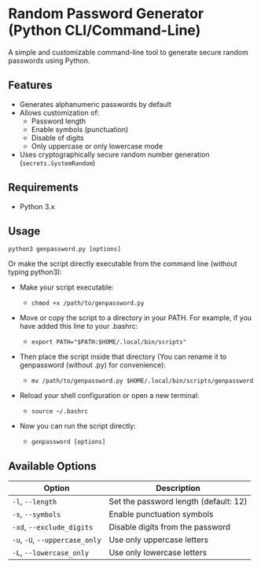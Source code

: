 # Random Password Generator (Python CLI/Command-Line)

A simple and customizable command-line tool to generate secure random passwords using Python.

## Features

- Generates alphanumeric passwords by default
- Allows customization of:
  - Password length
  - Enable symbols (punctuation)
  - Disable of digits
  - Only uppercase or only lowercase mode
- Uses cryptographically secure random number generation (`secrets.SystemRandom`)

## Requirements

- Python 3.x

## Usage

```python3 genpassword.py [options]```

Or make the script directly executable from the command line (without typing python3):

- Make your script executable:

    - `chmod +x /path/to/genpassword.py`

- Move or copy the script to a directory in your PATH. For example, if you have added this line to your .bashrc:
    - `export PATH="$PATH:$HOME/.local/bin/scripts"`

- Then place the script inside that directory (You can rename it to genpassword (without .py) for convenience):
    - `mv /path/to/genpassword.py $HOME/.local/bin/scripts/genpassword`

- Reload your shell configuration or open a new terminal:
    - `source ~/.bashrc`

- Now you can run the script directly:
    - `genpassword [options]`

## Available Options

| Option                         | Description                           |
| ------------------------------ | ------------------------------------- |
| `-l`, `--length`               | Set the password length (default: 12) |
| `-s`, `--symbols`              | Enable punctuation symbols           |
| `-xd`, `--exclude_digits`      | Disable digits from the password      |
| `-u`, `-U`, `--uppercase_only` | Use only uppercase letters            |
| `-L`, `--lowercase_only`       | Use only lowercase letters            |
